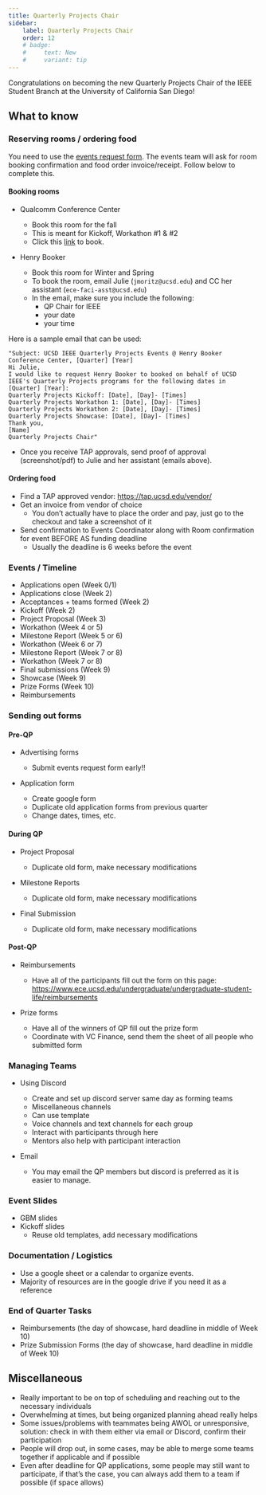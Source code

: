 ```yaml
---
title: Quarterly Projects Chair
sidebar:
    label: Quarterly Projects Chair
    order: 12
    # badge:
    #     text: New
    #     variant: tip
---
```


Congratulations on becoming the new Quarterly Projects Chair of the IEEE Student Branch at the University of California San Diego!

## What to know

### Reserving rooms / ordering food

You need to use the [events request form](https://forms.gle/7UemDex1LrkeaBeU8). The events team will ask for room booking confirmation and food order invoice/receipt. Follow below to complete this.

#### Booking rooms

-   Qualcomm Conference Center

    -   Book this room for the fall
    -   This is meant for Kickoff, Workathon #1 & #2
    -   Click this [link](https://jacobsschoolucsd.libcal.com/reserve/qcc) to book.

-   Henry Booker

    -   Book this room for Winter and Spring
    -   To book the room, email Julie (`jmoritz@ucsd.edu`) and CC her assistant (`ece-faci-asst@ucsd.edu`)
    -   In the email, make sure you include the following:
        -   QP Chair for IEEE
        -   your date
        -   your time

Here is a sample email that can be used:

```
"Subject: UCSD IEEE Quarterly Projects Events @ Henry Booker Conference Center, [Quarter] [Year]
Hi Julie,
I would like to request Henry Booker to booked on behalf of UCSD IEEE's Quarterly Projects programs for the following dates in [Quarter] [Year]:
Quarterly Projects Kickoff: [Date], [Day]- [Times]
Quarterly Projects Workathon 1: [Date], [Day]- [Times]
Quarterly Projects Workathon 2: [Date], [Day]- [Times]
Quarterly Projects Showcase: [Date], [Day]- [Times]
Thank you,
[Name]
Quarterly Projects Chair"
```

-   Once you receive TAP approvals, send proof of approval (screenshot/pdf) to Julie and her assistant (emails above).

#### Ordering food

-   Find a TAP approved vendor: https://tap.ucsd.edu/vendor/
-   Get an invoice from vendor of choice
    -   You don’t actually have to place the order and pay, just go to the checkout and take a screenshot of it
-   Send confirmation to Events Coordinator along with Room confirmation for event BEFORE AS funding deadline
    -   Usually the deadline is 6 weeks before the event

### Events / Timeline

-   Applications open (Week 0/1)
-   Applications close (Week 2)
-   Acceptances + teams formed (Week 2)
-   Kickoff (Week 2)
-   Project Proposal (Week 3)
-   Workathon (Week 4 or 5)
-   Milestone Report (Week 5 or 6)
-   Workathon (Week 6 or 7)
-   Milestone Report (Week 7 or 8)
-   Workathon (Week 7 or 8)
-   Final submissions (Week 9)
-   Showcase (Week 9)
-   Prize Forms (Week 10)
-   Reimbursements

### Sending out forms

#### Pre-QP

-   Advertising forms

    -   Submit events request form early!!

-   Application form
    -   Create google form
    -   Duplicate old application forms from previous quarter
    -   Change dates, times, etc.

#### During QP

-   Project Proposal

    -   Duplicate old form, make necessary modifications

-   Milestone Reports

    -   Duplicate old form, make necessary modifications

-   Final Submission
    -   Duplicate old form, make necessary modifications

#### Post-QP

-   Reimbursements

    -   Have all of the participants fill out the form on this page: https://www.ece.ucsd.edu/undergraduate/undergraduate-student-life/reimbursements

-   Prize forms

    -   Have all of the winners of QP fill out the prize form
    -   Coordinate with VC Finance, send them the sheet of all people who submitted form

### Managing Teams

-   Using Discord

    -   Create and set up discord server same day as forming teams
    -   Miscellaneous channels
    -   Can use template
    -   Voice channels and text channels for each group
    -   Interact with participants through here
    -   Mentors also help with participant interaction

-   Email
    -   You may email the QP members but discord is preferred as it is easier to manage.

### Event Slides

-   GBM slides
-   Kickoff slides
    -   Reuse old templates, add necessary modifications

### Documentation / Logistics

-   Use a google sheet or a calendar to organize events.
-   Majority of resources are in the google drive if you need it as a reference

### End of Quarter Tasks

-   Reimbursements (the day of showcase, hard deadline in middle of Week 10)
-   Prize Submission Forms (the day of showcase, hard deadline in middle of Week 10)

## Miscellaneous

-   Really important to be on top of scheduling and reaching out to the necessary individuals
-   Overwhelming at times, but being organized planning ahead really helps
-   Some issues/problems with teammates being AWOL or unresponsive, solution: check in with them either via email or Discord, confirm their participation
-   People will drop out, in some cases, may be able to merge some teams together if applicable and if possible
-   Even after deadline for QP applications, some people may still want to participate, if that’s the case, you can always add them to a team if possible (if space allows)
